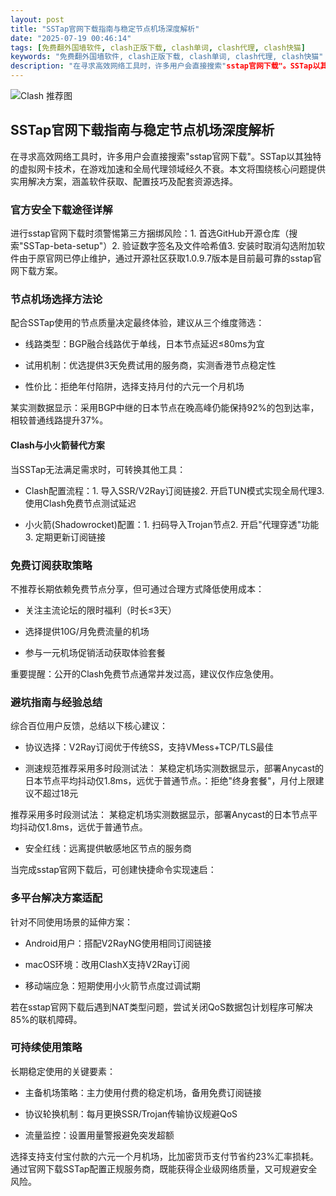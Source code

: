 ```yaml
---
layout: post
title: "SSTap官网下载指南与稳定节点机场深度解析"
date: "2025-07-19 00:46:14"
tags: [免费翻外国墙软件, clash正版下载, clash单词, clash代理, clash快猫]
keywords: "免费翻外国墙软件, clash正版下载, clash单词, clash代理, clash快猫"
description: "在寻求高效网络工具时，许多用户会直接搜索"sstap官网下载"。SSTap以其独特的虚拟网卡技术，在游戏加速和全局代理领域经久不衰。本文将围绕核心问题提供实用解决方案，涵盖软件获取、配置技巧及配套资源选择。"
---
```


![Clash 推荐图](https://clashjd.github.io/assets/img/六月一个月的机场订阅.png)

## SSTap官网下载指南与稳定节点机场深度解析

在寻求高效网络工具时，许多用户会直接搜索"sstap官网下载"。SSTap以其独特的虚拟网卡技术，在游戏加速和全局代理领域经久不衰。本文将围绕核心问题提供实用解决方案，涵盖软件获取、配置技巧及配套资源选择。

### 官方安全下载途径详解

进行sstap官网下载时须警惕第三方捆绑风险：1. 首选GitHub开源仓库（搜索"SSTap-beta-setup"）2. 验证数字签名及文件哈希值3. 安装时取消勾选附加软件由于原官网已停止维护，通过开源社区获取1.0.9.7版本是目前最可靠的sstap官网下载方案。

### 节点机场选择方法论

配合SSTap使用的节点质量决定最终体验，建议从三个维度筛选：

- 线路类型：BGP融合线路优于单线，日本节点延迟≤80ms为宜

- 试用机制：优选提供3天免费试用的服务商，实测香港节点稳定性

- 性价比：拒绝年付陷阱，选择支持月付的六元一个月机场

某实测数据显示：采用BGP中继的日本节点在晚高峰仍能保持92%的包到达率，相较普通线路提升37%。

#### Clash与小火箭替代方案

当SSTap无法满足需求时，可转换其他工具：

- Clash配置流程：1. 导入SSR/V2Ray订阅链接2. 开启TUN模式实现全局代理3. 使用Clash免费节点测试延迟

- 小火箭(Shadowrocket)配置：1. 扫码导入Trojan节点2. 开启"代理穿透"功能3. 定期更新订阅链接

### 免费订阅获取策略

不推荐长期依赖免费节点分享，但可通过合理方式降低使用成本：

- 关注主流论坛的限时福利（时长≤3天）

- 选择提供10G/月免费流量的机场

- 参与一元机场促销活动获取体验套餐

重要提醒：公开的Clash免费节点通常并发过高，建议仅作应急使用。

### 避坑指南与经验总结

综合百位用户反馈，总结以下核心建议：

- 协议选择：V2Ray订阅优于传统SS，支持VMess+TCP/TLS最佳

- 测速规范推荐采用多时段测试法：
某稳定机场实测数据显示，部署Anycast的日本节点平均抖动仅1.8ms，远优于普通节点。：拒绝"终身套餐"，月付上限建议不超过18元

推荐采用多时段测试法：
某稳定机场实测数据显示，部署Anycast的日本节点平均抖动仅1.8ms，远优于普通节点。

- 安全红线：远离提供敏感地区节点的服务商

当完成sstap官网下载后，可创建快捷命令实现速启：

### 多平台解决方案适配

针对不同使用场景的延伸方案：

- Android用户：搭配V2RayNG使用相同订阅链接

- macOS环境：改用ClashX支持V2Ray订阅

- 移动端应急：短期使用小火箭节点度过调试期

若在sstap官网下载后遇到NAT类型问题，尝试关闭QoS数据包计划程序可解决85%的联机障碍。

### 可持续使用策略

长期稳定使用的关键要素：

- 主备机场策略：主力使用付费的稳定机场，备用免费订阅链接

- 协议轮换机制：每月更换SSR/Trojan传输协议规避QoS

- 流量监控：设置用量警报避免突发超额

选择支持支付宝付款的六元一个月机场，比加密货币支付节省约23%汇率损耗。通过官网下载SSTap配置正规服务商，既能获得企业级网络质量，又可规避安全风险。